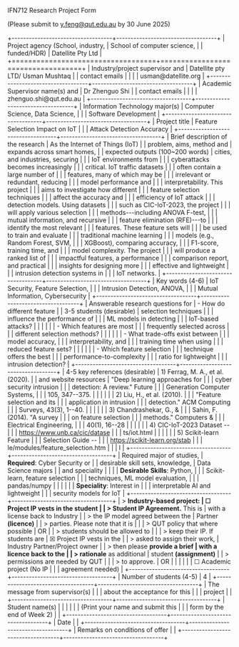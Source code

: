 IFN712 Research Project Form

(Please submit to <y.feng@qut.edu.au> by 30 June 2025)

+-----------------------------------+-----------------------------------+
| Project agency (School, industry, | School of computer science,       |
| funded/HDR)                       | Datellite Pty Ltd                 |
+===================================+===================================+
| Industry/project supervisor and   | Datellite pty LTD/ Usman Mushtaq  |
| contact emails                    |                                   |
|                                   | usman\@datellite.org              |
+-----------------------------------+-----------------------------------+
| Academic Supervisor name(s) and   | Dr Zhenguo Shi                    |
| contact emails                    |                                   |
|                                   | zhenguo.shi\@qut.edu.au           |
+-----------------------------------+-----------------------------------+
| Information Technology major(s)   | Computer Science, Data Science,   |
|                                   | Software Development              |
+-----------------------------------+-----------------------------------+
| Project title                     | Feature Selection Impact on IoT   |
|                                   | Attack Detection Accuracy         |
+-----------------------------------+-----------------------------------+
| Brief description of the research | As the Internet of Things (IoT)   |
| problem, aims, method and         | expands across smart homes,       |
| expected outputs (100\~200 words) | cities, and industries, securing  |
|                                   | IoT environments from             |
|                                   | cyberattacks becomes increasingly |
|                                   | critical. IoT traffic datasets    |
|                                   | often contain a large number of   |
|                                   | features, many of which may be    |
|                                   | irrelevant or redundant, reducing |
|                                   | model performance and             |
|                                   | interpretability. This project    |
|                                   | aims to investigate how different |
|                                   | feature selection techniques      |
|                                   | affect the accuracy and           |
|                                   | efficiency of IoT attack          |
|                                   | detection models. Using datasets  |
|                                   | such as CIC-IoT-2023, the project |
|                                   | will apply various selection      |
|                                   | methods---including ANOVA F-test, |
|                                   | mutual information, and recursive |
|                                   | feature elimination (RFE)---to    |
|                                   | identify the most relevant        |
|                                   | features. These feature sets will |
|                                   | be used to train and evaluate     |
|                                   | traditional machine learning      |
|                                   | models (e.g., Random Forest, SVM, |
|                                   | XGBoost), comparing accuracy,     |
|                                   | F1-score, training time, and      |
|                                   | model complexity. The project     |
|                                   | will produce a ranked list of     |
|                                   | impactful features, a performance |
|                                   | comparison report, and practical  |
|                                   | insights for designing more       |
|                                   | effective and lightweight         |
|                                   | intrusion detection systems in    |
|                                   | IoT networks.                     |
+-----------------------------------+-----------------------------------+
| Key words (4-6)                   | IoT Security, Feature Selection,  |
|                                   | Intrusion Detection, ANOVA,       |
|                                   | Mutual Information, Cybersecurity |
+-----------------------------------+-----------------------------------+
| Answerable research questions for | -   How do different feature      |
| 3-5 students (desirable)          |     selection techniques          |
|                                   |     influence the performance of  |
|                                   |     ML models in detecting        |
|                                   |     IoT-based attacks?            |
|                                   |                                   |
|                                   | -   Which features are most       |
|                                   |     frequently selected across    |
|                                   |     different selection methods?  |
|                                   |                                   |
|                                   | -   What trade-offs exist between |
|                                   |     model accuracy,               |
|                                   |     interpretability, and         |
|                                   |     training time when using      |
|                                   |     reduced feature sets?         |
|                                   |                                   |
|                                   | -   Which feature selection       |
|                                   |     technique offers the best     |
|                                   |     performance-to-complexity     |
|                                   |     ratio for lightweight         |
|                                   |     intrusion detection?          |
+-----------------------------------+-----------------------------------+
| 4-5 key references (desirable)    | 1)  Ferrag, M. A., et al. (2020). |
| and website resources             |     "Deep learning approaches for |
|                                   |     cyber security intrusion      |
|                                   |     detection: A review." Future  |
|                                   |     Generation Computer Systems,  |
|                                   |     105, 347--375.                |
|                                   |                                   |
|                                   | 2)  Liu, H., et al. (2010).       |
|                                   |     "Feature selection and its    |
|                                   |     application in intrusion      |
|                                   |     detection." ACM Computing     |
|                                   |     Surveys, 43(3), 1--40.        |
|                                   |                                   |
|                                   | 3)  Chandrashekar, G., &          |
|                                   |     Sahin, F. (2014). "A survey   |
|                                   |     on feature selection          |
|                                   |     methods." Computers &         |
|                                   |     Electrical Engineering,       |
|                                   |     40(1), 16--28                 |
|                                   |                                   |
|                                   | 4)  CIC-IoT-2023 Dataset --       |
|                                   |     https://www.unb.ca/cic/datase |
|                                   | ts/iot.html                       |
|                                   |                                   |
|                                   | 5)  Scikit-learn Feature          |
|                                   |     Selection Guide --            |
|                                   |     https://scikit-learn.org/stab |
|                                   | le/modules/feature\_selection.htm |
|                                   | l                                 |
+-----------------------------------+-----------------------------------+
| Required major of studies,        | **Required**: Cyber Security or   |
| desirable skill sets, knowledge,  | Data Science majors               |
| and speciality                    |                                   |
|                                   | **Desirable Skills**: Python,     |
|                                   | Scikit-learn, feature selection   |
|                                   | techniques, ML model evaluation,  |
|                                   | pandas/numpy                      |
|                                   |                                   |
|                                   | **Speciality**: Interest in       |
|                                   | interpretable AI and lightweight  |
|                                   | security models for IoT           |
+-----------------------------------+-----------------------------------+
| > **Industry-based project:       | ☐ Project IP vests in the student |
| > Student IP Agreement.** This is | with a license back to Industry   |
| > the IP model agreed between the | Partner **(licence)**             |
| > parties. Please note that it is |                                   |
| > QUT policy that where possible  | OR                                |
| > students should be allowed to   |                                   |
| > keep their IP. If students are  | ☒ Project IP vests in the         |
| > asked to assign their work,     | Industry Partner/Project owner    |
| > then please **provide a brief   | with a licence back to the        |
| > rationale** as additional       | student **(assignment)**          |
| > permissions are needed by QUT   |                                   |
| > to approve.                     | OR                                |
|                                   |                                   |
|                                   | ☐ Academic project (No IP         |
|                                   | agreement needed)                 |
+-----------------------------------+-----------------------------------+
| Number of students (4-5)          | 4                                 |
+-----------------------------------+-----------------------------------+
| The message from supervisor(s)    |                                   |
| about the acceptance for this     |                                   |
| project                           |                                   |
+-----------------------------------+-----------------------------------+
| Student name(s)                   |                                   |
|                                   |                                   |
| (Print your name and submit this  |                                   |
| form by the end of Week 2)        |                                   |
+-----------------------------------+-----------------------------------+
| Date                              |                                   |
+-----------------------------------+-----------------------------------+
| Remarks on conditions of offer    |                                   |
+-----------------------------------+-----------------------------------+
